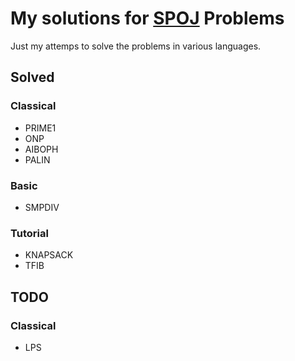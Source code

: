 # My solutions for [SPOJ](www.spoj.com) Problems

Just my attemps to solve the problems in various languages.

## Solved

### Classical

- PRIME1
- ONP
- AIBOPH
- PALIN

### Basic

- SMPDIV

### Tutorial 

- KNAPSACK
- TFIB


## TODO

### Classical
- LPS
